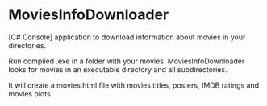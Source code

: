 # MoviesInfoDownloader
[C# Console] application to download information about movies in your directories.

Run compiled .exe in a folder with your movies. MoviesInfoDownloader looks for movies in an executable directory and all subdirectories.

It will create a movies.html file with movies titles, posters, IMDB ratings and movies plots.
